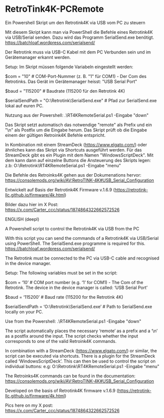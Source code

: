 # RetroTink4K-PCRemote
Ein Powershell Skript um den Retrotink4K via USB vom PC zu steuern

Mit diesem Skript kann man via PowerShell die Befehle eines Retrotink4K via USB/Serial senden.
Dazu wird das Programm SerialSend.exe benötigt. https://batchloaf.wordpress.com/serialsend/

Der Retrotink muss via USB-C Kabel mit dem PC Verbunden sein und im Gerätemanager erkannt werden.

Setup:
Im Skript müssen folgende Variabeln eingestellt werden:

\$com = "10"            # COM-Port-Nummer (z. B. "1" für COM1) - Der Com des Retrotinks. Das Gerät im Gerätemanager heisst: "USB Serial Port"

$baud = "115200"        # Baudrate (115200 für den Retrotink 4K)

$serialSendPath = "O:\Retrotink\SerialSend.exe" # Pfad zur SerialSend.exe lokal auf euren PC.

Nutzung aus der Powershell:
.\RT4KRemoteSerial.ps1 -Eingabe "down"

Das Skript setzt automatisch das notwendige "remote" als Prefix und ein "\n" als Postfix um die Eingabe herum.
Das Skript prüft  ob die Eingabe einem der gültigen Retroink4K Befehle entspricht.

In Kombination mit einem StreamDeck (https://www.elgato.com/) oder ähnliches kann das Skript via Shortcuts ausgeführt werden.
Für das StreamDeck gibt es ein Plugin mit dem Namen "WindowsScriptDeck". Mit dem kann dann auf einzelne Buttons die Ansteuerung des Skripts legen:
z.b: O:\Retrotink\RT4KRemoteSerial.ps1 -Eingabe "menu"

Die Befehle des Retroinks4K gehen aus der Dokumenations hervor:
https://consolemods.org/wiki/AV:RetroTINK-4K#USB_Serial_Configuration

Entwickelt auf Basis der Retrotink4K Firmware v.1.6.9 (https://retrotink-llc.github.io/firmware/4k.html)

Bilder dazu hier im X Post: https://x.com/Carter_ccc/status/1874864322662572526

ENGLISH (deepl)

A Powershell script to control the Retrotink4K via USB from the PC

With this script you can send the commands of a Retrotink4K via USB/Serial using PowerShell. The SerialSend.exe programme is required for this. https://batchloaf.wordpress.com/serialsend/

The Retrotink must be connected to the PC via USB-C cable and recognised in the device manager.

Setup: The following variables must be set in the script:

$com = ‘10’ # COM port number (e.g. ‘1’ for COM1) - The Com of the Retrotink. The device in the device manager is called: ‘USB Serial Port’

$baud = ‘115200’ # Baud rate (115200 for the Retrotink 4K)

$serialSendPath = ‘O:\Retrotink\SerialSend.exe’ # Path to SerialSend.exe locally on your PC.

Use from the Powershell:
.\RT4KRemoteSerial.ps1 -Eingabe "down"

The script automatically places the necessary ‘remote’ as a prefix and a ‘\n’ as a postfix around the input.
The script checks whether the input corresponds to one of the valid Retroink4K commands.

In combination with a StreamDeck (https://www.elgato.com/) or similar, the script can be executed via shortcuts.
There is a plugin for the StreamDeck called ‘WindowsScriptDeck’. This can then be used to control the script on individual buttons:
e.g: O:\Retrotink\RT4KRemoteSerial.ps1 -Eingabe "menu"

The Retroinks4K commands can be found in the documentation:
https://consolemods.org/wiki/AV:RetroTINK-4K#USB_Serial_Configuration

Developed on the basis of Retrotink4K firmware v.1.6.9 (https://retrotink-llc.github.io/firmware/4k.html)

Pics here on my X post: https://x.com/Carter_ccc/status/1874864322662572526



